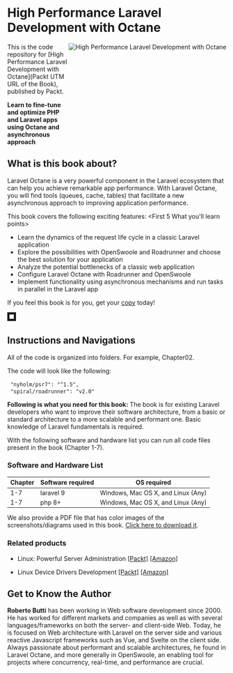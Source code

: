 # High Performance Laravel Development with Octane

<a href="Packt UTM URL of the Book"><img src="Cover Image URL of the Book" alt="High Performance Laravel Development with Octane" height="256px" align="right"></a>

This is the code repository for [High Performance Laravel Development with Octane](Packt UTM URL of the Book), published by Packt.

**Learn to fine-tune and optimize PHP and Laravel apps using Octane and asynchronous approach**

## What is this book about?
Laravel Octane is a very powerful component in the Laravel ecosystem that can help you achieve remarkable app performance. With Laravel Octane, you will find tools (queues, cache, tables) that facilitate a new asynchronous approach to improving application performance.

This book covers the following exciting features: <First 5 What you'll learn points>
* Learn the dynamics of the request life cycle in a classic Laravel application
* Explore the possibilities with OpenSwoole and Roadrunner and choose the best solution for your application
* Analyze the potential bottlenecks of a classic web application
* Configure Laravel Octane with Roadrunner and OpenSwoole
* Implement functionality using asynchronous mechanisms and run tasks in parallel in the Laravel app


If you feel this book is for you, get your [copy](https://www.amazon.com/dp/1801819408) today!

<a href="https://www.packtpub.com/?utm_source=github&utm_medium=banner&utm_campaign=GitHubBanner"><img src="https://raw.githubusercontent.com/PacktPublishing/GitHub/master/GitHub.png" 
alt="https://www.packtpub.com/" border="5" /></a>


## Instructions and Navigations
All of the code is organized into folders. For example, Chapter02.

The code will look like the following:
```
 "nyholm/psr7": "^1.5",        
 "spiral/roadrunner": "v2.0"
```

**Following is what you need for this book:**
The book is for existing Laravel developers who want to improve their software architecture, from a basic or standard architecture to a more scalable and performant one. Basic knowledge of Laravel fundamentals is required.

With the following software and hardware list you can run all code files present in the book (Chapter 1-7).

### Software and Hardware List

| Chapter  | Software required                   | OS required                        |
| -------- | ------------------------------------| -----------------------------------|
| 1-7        | laravel 9                | Windows, Mac OS X, and Linux (Any) |
| 1-7        |php 8+          | Windows, Mac OS X, and Linux (Any) |


We also provide a PDF file that has color images of the screenshots/diagrams used in this book. [Click here to download it](https://packt.link/ZTNyn).

### Related products <Other books you may enjoy>
* Linux: Powerful Server Administration [[Packt]](https://www.packtpub.com/networking-and-servers/linux-powerful-server-administration?utm_source=github&utm_medium=repository&utm_campaign=9781788293778) [[Amazon]](https://www.amazon.com/dp/1788293770)

* Linux Device Drivers Development [[Packt]](https://www.packtpub.com/networking-and-servers/linux-device-drivers-development?utm_source=github&utm_medium=repository&utm_campaign=9781785280009) [[Amazon]](https://www.amazon.com/dp/1788293770)

## Get to Know the Author
**Roberto Butti**
has been working in Web software development since 2000. He has worked for different markets and companies as well as with several languages/frameworks on both the server- and client-side Web.
Today, he is focused on Web architecture with Laravel on the server side and various reactive Javascript frameworks such as Vue, and Svelte on the client side.
Always passionate about performant and scalable architectures, he found in Laravel Octane, and more generally in OpenSwoole, an enabling tool for projects where concurrency, real-time, and performance are crucial.



